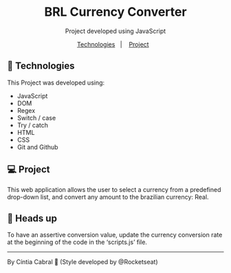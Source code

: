    <h1 align="center"> BRL Currency Converter </h1>

<p align="center">
Project developed using JavaScript <br/>
</p>

<p align="center">
  <a href="#-tecnologias">Technologies</a>&nbsp;&nbsp;&nbsp;|&nbsp;&nbsp;&nbsp;
  <a href="#-projeto">Project</a>&nbsp;&nbsp;&nbsp;


<br>


## 🚀 Technologies

This Project was developed using:

- JavaScript
- DOM
- Regex
- Switch / case
- Try / catch
- HTML
- CSS
- Git and Github

## 💻 Project

This web application allows the user to select a currency from a predefined drop-down list, and convert any amount  to the brazilian currency: Real.

## 💬 Heads up

To have an assertive conversion value, update the currency conversion rate at the beginning of the code in the ‘scripts.js’ file.

---

By Cíntia Cabral 👋 (Style developed by @Rocketseat)
